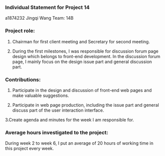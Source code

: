 ### Individual Statement for Project 14
a1874232 Jingqi Wang Team: 14B 

### Project role: 

1. Chairman for first client meeting and Secretary for second meeting. 

2. During the first milestones, I was responsible for discussion forum page design which belongs to front-end development. In the discussion forum page, I mainly focus on the design issue part and general discussion part. 

### Contributions: 

1. Participate in the design and discussion of front-end web pages and make valuable suggestions. 

2. Participate in web page production, including the issue part and general discuss part of the user interaction interface. 

3.Create agenda and minutes for the week I am responsible for.

### Average hours investigated to the project:  

During week 2 to week 6, I put an average of 20 hours of working time in this project every week.